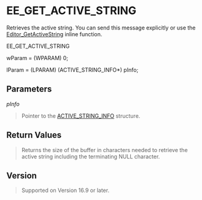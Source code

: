 # EE\_GET\_ACTIVE\_STRING

Retrieves the active string. You can send this message
explicitly or use the [Editor\_GetActiveString](../macro/editor_getactivestring) inline function.

EE\_GET\_ACTIVE\_STRING

wParam = (WPARAM) 0;

lParam = (LPARAM) (ACTIVE\_STRING\_INFO\*) pInfo;

## Parameters

_pInfo_

> Pointer to the [ACTIVE\_STRING\_INFO](../structure/active_string_info) structure.

## Return Values

> Returns the size of the buffer in characters needed to retrieve the active string including the terminating NULL character.

## Version

> Supported on Version 16.9 or later.